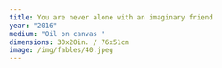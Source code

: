 ```yaml
---
title: You are never alone with an imaginary friend
year: "2016"
medium: "Oil on canvas "
dimensions: 30x20in. / 76x51cm
image: /img/fables/40.jpeg
---
```




